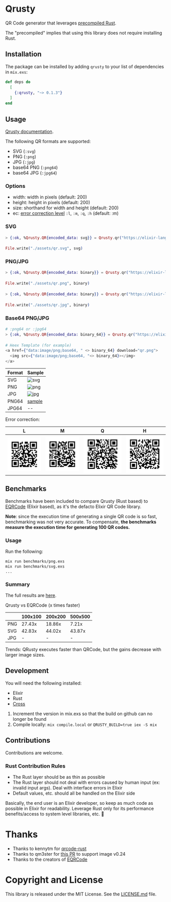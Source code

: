 # Qrusty

QR Code generator that leverages [precompiled Rust](https://github.com/philss/rustler_precompiled).

The "precompiled" implies that using this library does not require installing Rust.

## Installation

The package can be installed by adding `qrusty` to your list of dependencies in `mix.exs`:

```elixir
def deps do
  [
    {:qrusty, "~> 0.1.3"}
  ]
end
```

## Usage

[Qrusty documentation](https://hexdocs.pm/qrusty/Qrusty.html).

The following QR formats are supported:

- SVG (`:svg`)
- PNG (`:png`)
- JPG (`:jpg`)
- base64 PNG (`:png64`)
- base64 JPG (`:jpg64`)

### Options

- width: width in pixels (default: 200)
- height: height in pixels (default: 200)
- size: shorthand for width and height (default: 200)
- ec: [error correction level](https://docs.rs/qrcode/0.6.0/qrcode/types/enum.EcLevel.html#variants) `:l`, `:m`, `:q`, `:h` (default: :m)

### SVG

```elixir
> {:ok, %Qrusty.QR{encoded_data: svg}} = Qrusty.qr("https://elixir-lang.org/", :svg, size: 200)

File.write("./assets/qr.svg", svg)
```

### PNG/JPG

```elixir
> {:ok, %Qrusty.QR{encoded_data: binary}} = Qrusty.qr("https://elixir-lang.org/", :png, width: 200, height: 200)

File.write("./assets/qr.png", binary)

> {:ok, %Qrusty.QR{encoded_data: binary}} = Qrusty.qr("https://elixir-lang.org/", :jpg, width: 200, height: 200)

File.write("./assets/qr.jpg", binary)
```

### Base64 PNG/JPG

```elixir
# :png64 or :jpg64
> {:ok, %Qrusty.QR{encoded_data: binary_64}} = Qrusty.qr("https://elixir-lang.org/", :png64, width: 200, height: 200)

# Heex Template (for example)
<a href={"data:image/png;base64, " <> binary_64} download="qr.png">
  <img src={"data:image/png;base64, "<> binary_64}></img>
</a>
```

| Format | Sample                         |
| ------ | ------------------------------ |
| SVG    | ![ svg ](assets/qr.svg)        |
| PNG    | ![ png ](assets/qr.png)        |
| JPG    | ![ jpg ](assets/qr.jpg)        |
| PNG64  | [ sample ](assets/base65.html) |
| JPG64  | --                             |

Error correction:

| L                          | M                          | Q                          | H                          |
| -------------------------- | -------------------------- | -------------------------- | -------------------------- |
| ![ l ](assets/qr_ec_l.jpg) | ![ m ](assets/qr_ec_m.jpg) | ![ q ](assets/qr_ec_q.jpg) | ![ h ](assets/qr_ec_h.jpg) |

## Benchmarks

Benchmarks have been included to compare Qrusty (Rust based) to [EQRCode](https://github.com/SiliconJungles/eqrcode) (Elixir based), as it's the defacto Elixir QR Code library.

**Note**: since the execution time of generating a single QR code is so fast, benchmarking was not very accurate. To compensate, **the benchmarks measure the execution time for generating 100 QR codes.**

### Usage

Run the following:

```
mix run benchmarks/png.exs
mix run benchmarks/svg.exs
...
```

### Summary

The full results are [here](/BENCHMARKS.md).

Qrusty vs EQRCode (x times faster)

|     | 100x100 | 200x200 | 500x500 |
| --- | ------- | ------- | ------- |
| PNG | 27.43x  | 18.86x  | 7.21x   |
| SVG | 42.83x  | 44.02x  | 43.87x  |
| JPG | -       | -       | -       |

Trends: QRusty executes faster than QRCode, but the gains decrease with larger image sizes.

## Development

You will need the following installed:

- Elixir
- Rust
- [Cross](https://github.com/cross-rs/cross)

1. Increment the version in mix.exs so that the build on github can no longer be found
2. Compile locally: `mix compile.local` or `QRUSTY_BUILD=true iex -S mix`

## Contributions

Contributions are welcome.

### Rust Contribution Rules

- The Rust layer should be as thin as possible
- The Rust layer should not deal with errors caused by human input (ex: invalid input args). Deal with interface errors in Elixir
- Default values, etc. should all be handled on the Elixir side

Basically, the end user is an Elixir developer, so keep as much code as possible in Elixir for readability. Leverage Rust only for its performance benefits/access to system level libraries, etc. 🙏

# Thanks

- Thanks to kennytm for [qrcode-rust](https://github.com/kennytm/qrcode-rust)
- Thanks to qm3ster for [this PR](https://github.com/qm3ster/qrcode-rust) to support image v0.24
- Thanks to the creators of [EQRCode](https://github.com/SiliconJungles/eqrcode)

# Copyright and License

This library is released under the MIT License. See the [LICENSE.md](/LICENSE.md) file.
